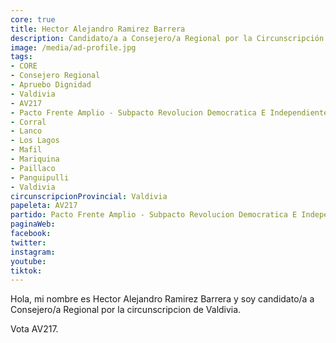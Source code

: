 ```yaml
---
core: true
title: Hector Alejandro Ramirez Barrera
description: Candidato/a a Consejero/a Regional por la Circunscripción de Valdivia
image: /media/ad-profile.jpg
tags:
- CORE
- Consejero Regional
- Apruebo Dignidad
- Valdivia
- AV217
- Pacto Frente Amplio - Subpacto Revolucion Democratica E Independientes - Revolucion Democratica
- Corral
- Lanco
- Los Lagos
- Mafil
- Mariquina
- Paillaco
- Panguipulli
- Valdivia
circunscripcionProvincial: Valdivia
papeleta: AV217
partido: Pacto Frente Amplio - Subpacto Revolucion Democratica E Independientes - Revolucion Democratica
paginaWeb:
facebook:
twitter:
instagram:
youtube:
tiktok:
---
```

Hola, mi nombre es Hector Alejandro Ramirez Barrera y soy candidato/a a Consejero/a Regional por la circunscripcion de Valdivia.

Vota AV217.
